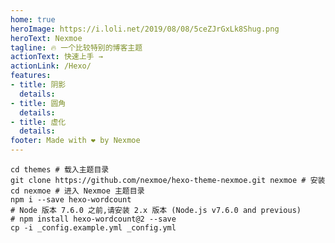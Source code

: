 ```yaml
---
home: true
heroImage: https://i.loli.net/2019/08/08/5ceZJrGxLk8Shug.png
heroText: Nexmoe
tagline: 🔥 一个比较特别的博客主题
actionText: 快速上手 →
actionLink: /Hexo/
features:
- title: 阴影
  details: 
- title: 圆角
  details: 
- title: 虚化
  details: 
footer: Made with ❤ by Nexmoe
---
```


    cd themes # 载入主题目录
    git clone https://github.com/nexmoe/hexo-theme-nexmoe.git nexmoe # 安装
    cd nexmoe # 进入 Nexmoe 主题目录
    npm i --save hexo-wordcount
    # Node 版本 7.6.0 之前,请安装 2.x 版本 (Node.js v7.6.0 and previous) 
    # npm install hexo-wordcount@2 --save
    cp -i _config.example.yml _config.yml
